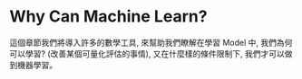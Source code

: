 # Why Can Machine Learn?
這個章節我們將導入許多的數學工具, 來幫助我們瞭解在學習 Model 中, 我們為何可以學習? (改善某個可量化評估的事情), 又在什麼樣的條件限制下, 我們才可以做到機器學習。
